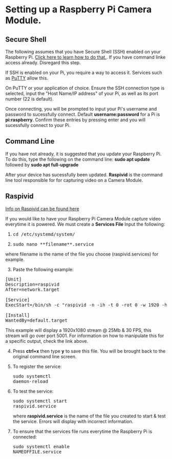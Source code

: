 # Setting up a Raspberry Pi Camera Module.

## Secure Shell
The following assumes that you have Secure Shell (SSH) enabled on your Raspberry Pi. [Click here to learn how to do that.](https://www.raspberrypi.org/documentation/remote-access/ssh/). If you have command linke access already.
Disregard this step.

If SSH is enabled on your Pi, you require a way to access it. Services such as [PuTTY](https://www.putty.org/) allow this.

On PuTTY or your application of choice. Ensure the SSH connection type is selected, input the "Host Name/IP address" of your Pi,
as well as its port number (22 is default).

Once connecting, you will be prompted to input your Pi's username and password to sucessfully connect. Default **username:password** for a 
Pi is **pi:raspberry**. Confirm these entries by pressing enter and you will sucessfully connect to your Pi.


## Command Line
If you have not already, it is suggested that you update your Raspberry Pi. To do this, type the following on the command line:
**sudo apt update** followed by **sudo apt full-upgrade**

After your device has sucessfully been updated. **Raspivid** is the command line tool responsible for for capturing video on a Camera 
Module.

## Raspivid
[Info on Raspivid can be found here](https://www.raspberrypi.org/documentation/usage/camera/raspicam/raspivid.md)

If you would like to have your Raspberry Pi Camera Module capture video everytime it is powered. We must create a **Services File**
Input the following:

1) <pre>cd /etc/systemd/system/</pre>
2) <pre>sudo nano **filename**.service</pre>
where filename is the name of the file you choose (raspivid.services) for example.

3) Paste the following example:
<pre>
[Unit]
Description=raspivid
After=network.target

[Service]
ExecStart=/bin/sh -c "raspivid -n -ih -t 0 -rot 0 -w 1920 -h 1080 -b 25000000 -fps 30 -o - | nc -lkv4 5001"

[Install]
WantedBy=default.target
</pre>

This example will display a 1920x1080 stream @ 25Mb & 30 FPS, this stream will go over port 5001. For information on how to
manipulate this for a specific output, check the link above.

4) Press **ctrl+x** then type **y** to save this file. You will be brought back to the original command line screen.

5) To register the service: <pre>sudo systemctl daemon-reload</pre>

6) To test the service: <pre>sudo systemctl start raspivid.service</pre> where **raspivid.service** is the name of the file you created to start & test the service. Errors will display with incorrect information.

7) To ensure that the services file runs everytime the Raspberry Pi is connected: <pre>sudo systemctl enable NAMEOFFILE.service</pre>
